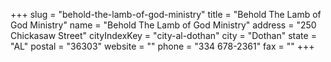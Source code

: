+++
slug = "behold-the-lamb-of-god-ministry"
title = "Behold The Lamb of God Ministry"
name = "Behold The Lamb of God Ministry"
address = "250 Chickasaw Street"
cityIndexKey = "city-al-dothan"
city = "Dothan"
state = "AL"
postal = "36303"
website = ""
phone = "334 678-2361"
fax = ""
+++
